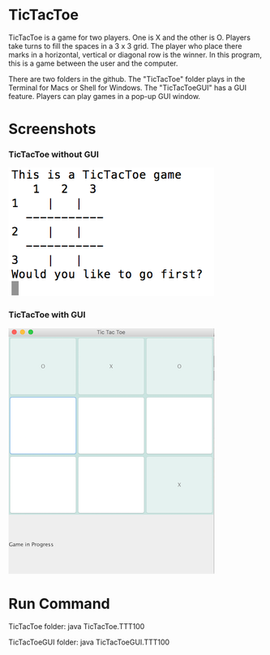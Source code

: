# TicTacToe
TicTacToe is a game for two players. One is X and the other is O. Players take turns to fill the spaces in a 3 x 3 grid. The player who place there marks in a horizontal, vertical or diagonal row is the winner. In this program, this is a game between the user and the computer. 

There are two folders in the github. The "TicTacToe" folder plays in the Terminal for Macs or Shell for Windows. The "TicTacToeGUI" has a GUI feature. Players can play games in a pop-up GUI window. 

# Screenshots 


### TicTacToe without GUI 

![screenshot1](TicTacToe/screenshot1.png)


### TicTacToe with GUI 

![screenshot2](TicTacToeGUI/screenshot2.png)


# Run Command 
TicTacToe folder: java TicTacToe.TTT100

TicTacToeGUI folder: java TicTacToeGUI.TTT100

